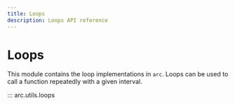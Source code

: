 ```yaml
---
title: Loops
description: Loops API reference
---
```


# Loops

This module contains the loop implementations in `arc`. Loops can be used to call a function repeatedly with a given interval.

::: arc.utils.loops
